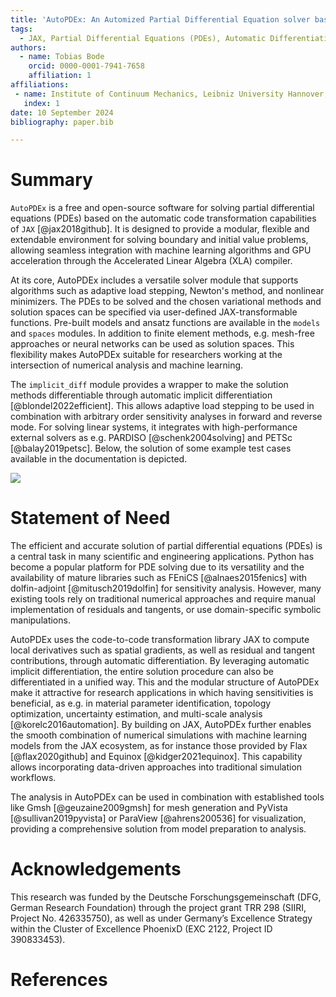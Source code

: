 ```yaml
---
title: 'AutoPDEx: An Automized Partial Differential Equation solver based on JAX'
tags:
  - JAX, Partial Differential Equations (PDEs), Automatic Differentiation, Sensitivity Analysis, Machine Learning
authors:
  - name: Tobias Bode
    orcid: 0000-0001-7941-7658
    affiliation: 1
affiliations:
 - name: Institute of Continuum Mechanics, Leibniz University Hannover, An der Universität 1, 30823 Garbsen, Germany
   index: 1
date: 10 September 2024
bibliography: paper.bib

---
```


# Summary

`AutoPDEx` is a free and open-source software for solving partial differential equations (PDEs) based on the automatic code transformation capabilities of `JAX` [@jax2018github]. It is designed to provide a modular, flexible and extendable environment for solving boundary and initial value problems, allowing seamless integration with machine learning algorithms and GPU acceleration through the Accelerated Linear Algebra (XLA) compiler.

At its core, AutoPDEx includes a versatile solver module that supports algorithms such as adaptive load stepping, Newton's method, and nonlinear minimizers. The PDEs to be solved and the chosen variational methods and solution spaces can be specified via user-defined JAX-transformable functions. Pre-built models and ansatz functions are available in the `models` and `spaces` modules. In addition to finite element methods, e.g. mesh-free approaches or neural networks can be used as solution spaces. This flexibility makes AutoPDEx suitable for researchers working at the intersection of numerical analysis and machine learning.

The `implicit_diff` module provides a wrapper to make the solution methods differentiable through automatic implicit differentiation [@blondel2022efficient]. This allows adaptive load stepping to be used in combination with arbitrary order sensitivity analyses in forward and reverse mode. For solving linear systems, it integrates with high-performance external solvers as e.g. PARDISO [@schenk2004solving] and PETSc [@balay2019petsc]. Below, the solution of some example test cases available in the documentation is depicted.

![](../docs/_static/demos.png)

# Statement of Need

The efficient and accurate solution of partial differential equations (PDEs) is a central task in many scientific and engineering applications. Python has become a popular platform for PDE solving due to its versatility and the availability of mature libraries such as FEniCS [@alnaes2015fenics] with dolfin-adjoint [@mitusch2019dolfin] for sensitivity analysis. However, many existing tools rely on traditional numerical approaches and require manual implementation of residuals and tangents, or use domain-specific symbolic manipulations.

AutoPDEx uses the code-to-code transformation library JAX to compute local derivatives such as spatial gradients, as well as residual and tangent contributions, through automatic differentiation. By leveraging automatic implicit differentiation, the entire solution procedure can also be differentiated in a unified way. This and the modular structure of AutoPDEx make it attractive for research applications in which having sensitivities is beneficial, as e.g. in material parameter identification, topology optimization, uncertainty estimation, and multi-scale analysis [@korelc2016automation]. By building on JAX, AutoPDEx further enables the smooth combination of numerical simulations with machine learning models from the JAX ecosystem, as for instance those provided by Flax [@flax2020github] and Equinox [@kidger2021equinox]. This capability allows incorporating data-driven approaches into traditional simulation workflows. 

The analysis in AutoPDEx can be used in combination with established tools like Gmsh [@geuzaine2009gmsh] for mesh generation and PyVista [@sullivan2019pyvista] or ParaView [@ahrens200536] for visualization, providing a comprehensive solution from model preparation to analysis.

# Acknowledgements

This research was funded by the Deutsche Forschungsgemeinschaft (DFG, German Research Foundation) through the project grant TRR 298 (SIIRI, Project No. 426335750), as well as under Germany’s Excellence Strategy within the Cluster of Excellence PhoenixD (EXC 2122, Project ID 390833453).

# References
